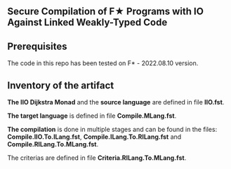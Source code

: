 ## Secure Compilation of F★ Programs with IO Against Linked Weakly-Typed Code

## Prerequisites

The code in this repo has been tested on F* - 2022.08.10 version.

##  Inventory of the artifact

**The IIO Dijkstra Monad** and the **source language** are defined in file **IIO.fst**.

**The target language** is defined in file **Compile.MLang.fst**.

**The compilation** is done in multiple stages and can be found in the files: **Compile.IIO.To.ILang.fst**, **Compile.ILang.To.RILang.fst** and **Compile.RILang.To.MLang.fst**.

The criterias are defined in file **Criteria.RILang.To.MLang.fst**.